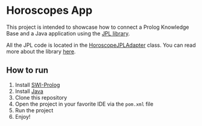 # Horoscopes App
This project is intended to showcase how to connect a Prolog Knowledge Base and a Java application using the [JPL library](https://jpl7.org/index). 

All the JPL code is located in the [HoroscopeJPLAdapter](./src/main/java/com/jaimayal/jpl_wrapper/HoroscopeJPLAdapter.java) class. You can read more about the library [here](https://jpl7.org/index).

## How to run
1. Install [SWI-Prolog](https://www.swi-prolog.org/)
3. Install [Java](https://www.java.com/en/download/)
4. Clone this repository
5. Open the project in your favorite IDE via the `pom.xml` file
6. Run the project
7. Enjoy!

